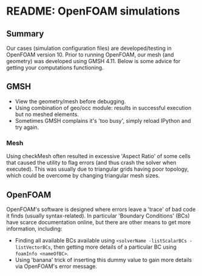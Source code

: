 # README: OpenFOAM simulations
## Summary
Our cases (simulation configuration files) are developed/testing in OpenFOAM version 10. Prior to running OpenFOAM, our mesh (and geometry) was developed using GMSH 4.11. Below is some advice for getting your computations functioning.

## GMSH
- View the geometry/mesh before debugging.  
- Using combination of geo/occ module: results in successful execution but no meshed elements.  
- Sometimes GMSH complains it's 'too busy', simply reload IPython and try again.

### Mesh
Using checkMesh often resulted in excessive 'Aspect Ratio' of some cells that caused the utility to flag errors (and thus crash the solver when executed). This was usually due to triangular grids having poor topology, which could be overcome by changing triangular mesh sizes.

## OpenFOAM
OpenFOAM's software is designed where errors leave a 'trace' of bad code it finds (usually syntax-related). In particular 'Boundary Conditions' (BCs) have scarce documentation online, but there are other means to get more information, including: 
- Finding all available BCs available using `<solverName -listScalarBCs -listVectorBCs`, then getting more details of a particular BC using `foamInfo <nameOfBC>`.
- Using 'banana' trick of inserting this dummy value to gain more details via OpenFOAM's error message. 